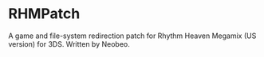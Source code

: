 # RHMPatch
A game and file-system redirection patch for Rhythm Heaven Megamix (US version) for 3DS. Written by Neobeo.
